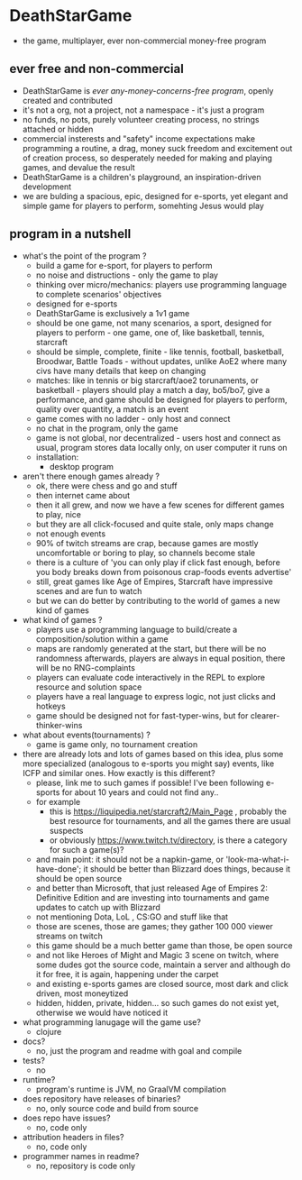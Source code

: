 
# DeathStarGame

- the game, multiplayer, ever non-commercial money-free program

## ever free and non-commercial

- DeathStarGame is *ever any-money-concerns-free program*, openly created and contributed
- it's not a org, not a project, not a namespace - it's just a program
- no funds, no pots, purely volunteer creating process, no strings attached or hidden
- commercial insterests and "safety" income expectations make programming a routine, a drag, money suck freedom and excitement out of creation process, so desperately needed for making and playing games, and devalue the result
- DeathStarGame is a children's playground, an inspiration-driven development
- we are bulding a spacious, epic, designed for e-sports, yet elegant and simple game for players to perform, somehting Jesus would play

## program in a nutshell

- what's the point of the program ?
    - build a game for e-sport, for players to perform
    - no noise and distructions - only the game to play
    - thinking over micro/mechanics: players use programming language to complete scenarios' objectives
    - designed for e-sports
    - DeathStarGame is exclusively a 1v1 game
    - should be one game, not many scenarios, a sport, designed for players to perform - one game, one of, like basketball, tennis, starcraft
    - should be simple, complete, finite - like tennis, football, basketball, Broodwar, Battle Toads - without updates, unlike AoE2 where many civs have many details that keep on changing
    - matches: like in tennis or big starcraft/aoe2 torunaments, or basketball - players should play a match a day, bo5/bo7, give a performance, and game should be 
    designed for players to perform, quality over quantity, a match is an event
    - game comes with no ladder - only host and connect
    - no chat in the program, only the game
    - game is not global, nor decentralized - users host and connect as usual, program stores data locally only, on user computer it runs on
    - installation:
      - desktop program
- aren't there enough games already ?
    - ok, there were chess and go and stuff
    - then internet came about
    - then it all grew, and now we have a few scenes for different games to play, nice
    - but they are all click-focused and quite stale, only maps change
    - not enough events
    - 90% of twitch streams are crap, because games are mostly uncomfortable or boring to play, so channels become stale
    - there is a culture of 'you can only play if click fast enough, before you body breaks down from poisonous crap-foods events advertise'
    - still, great games like Age of Empires, Starcraft have impressive scenes and are fun to watch
    - but we can do better by contributing to the world of games a new kind of games
- what kind of games ?
    - players use a programming language to build/create a composition/solution within a game
    - maps are randomly generated at the start, but there will be no randomness afterwards, players are always in equal position, there will be no RNG-complaints
    - players can evaluate code interactively in the REPL to explore resource and solution space
    - players have a real language to express logic, not just clicks and hotkeys
    - game should be designed not for fast-typer-wins, but for clearer-thinker-wins
- what about events(tournaments) ?
    - game is game only, no tournament creation
- there are already lots and lots of games based on this idea, plus some more specialized (analogous to e-sports you might say) events, like ICFP and similar ones. How exactly is this different?
    - please, link me to such games if possible! I've been following e-sports for about 10 years and could not find any..
    - for example 
        - this is https://liquipedia.net/starcraft2/Main_Page , probably the best resource for tournaments, and all the games there are usual suspects
        - or obviously https://www.twitch.tv/directory,  is there a category for such a game(s)?
    - and main point: it should not be a napkin-game, or 'look-ma-what-i-have-done'; it should be better than Blizzard does things, because it should be open source
    - and better than Microsoft, that just released Age of Empires 2: Definitive Edition and are investing into tournaments and game updates to catch up with Blizzard
    - not mentioning Dota, LoL , CS:GO and stuff like that
    - those are scenes, those are games; they gather 100 000 viewer streams on twitch
    - this game should be a much better game than those, be open source
    - and not like Heroes of Might and Magic 3 scene on twitch, where some dudes got the source code, maintain a server and although do it for free, it is again, happening under the carpet
    - and existing e-sports games are closed source, most dark and click driven, most moneytized
    - hidden, hidden, private, hidden... so such games do not exist yet, otherwise we would have noticed it
- what programming lanugage will the game use?
    - clojure
- docs?
    - no, just the program and readme with goal and compile
- tests?
    - no
- runtime?
    - program's runtime is JVM, no GraalVM compilation
- does repository have releases of binaries?
    - no, only source code and build from source
- does repo have issues?
    - no, code only
- attribution headers in files?
    - no, code only
- programmer names in readme?
    - no, repository is code only
